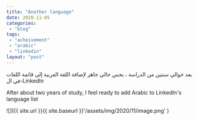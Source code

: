 ```yaml
---
title: "Another language"
date: 2020-11-05
categories: 
 - "blog"
tags: 
 - "acheivement"
 - "arabic"
 - "linkedin"
layout: "post"
---
```


بعد حوالي سنتين من الدراسة ، بحس حالي جاهز لإضافة اللغة العربية إلى قائمة اللغات في ال-LinkedIn 

After about two years of study, I feel ready to add Arabic to LinkedIn's language list

![]({{ site.url }}{{ site.baseurl }}'/assets/img/2020/11/image.png' )
